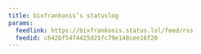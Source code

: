 ```yaml
---
title: bixfrankonis’s statuslog
params:
  feedlink: https://bixfrankonis.status.lol/feed/rss
  feedid: c642bf54f4425d25fc79e148cee16f20
---
```

